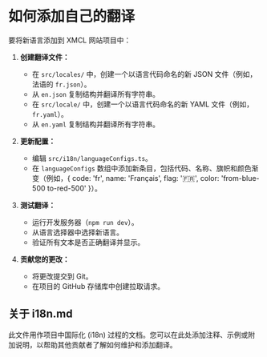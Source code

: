 # 如何添加自己的翻译

要将新语言添加到 XMCL 网站项目中：

1. **创建翻译文件：**
   - 在 `src/locales/` 中，创建一个以语言代码命名的新 JSON 文件（例如，法语的 `fr.json`）。
   - 从 `en.json` 复制结构并翻译所有字符串。
   - 在 `src/locale/` 中，创建一个以语言代码命名的新 YAML 文件（例如，`fr.yaml`）。
   - 从 `en.yaml` 复制结构并翻译所有字符串。

2. **更新配置：**
   - 编辑 `src/i18n/languageConfigs.ts`。
   - 在 `languageConfigs` 数组中添加新条目，包括代码、名称、旗帜和颜色渐变（例如，{ code: 'fr', name: 'Français', flag: '🇫🇷', color: 'from-blue-500 to-red-500' }）。

3. **测试翻译：**
   - 运行开发服务器（`npm run dev`）。
   - 从语言选择器中选择新语言。
   - 验证所有文本是否正确翻译并显示。

4. **贡献您的更改：**
   - 将更改提交到 Git。
   - 在项目的 GitHub 存储库中创建拉取请求。

## 关于 i18n.md
此文件用作项目中国际化 (i18n) 过程的文档。您可以在此处添加注释、示例或附加说明，以帮助其他贡献者了解如何维护和添加翻译。